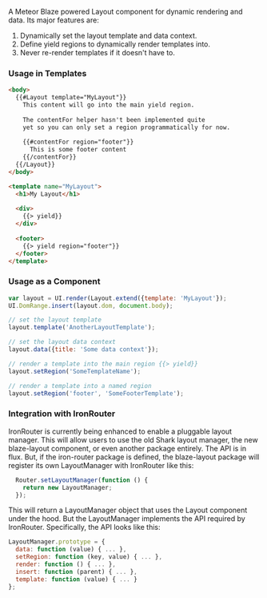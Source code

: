 A Meteor Blaze powered Layout component for dynamic rendering and data. Its major features are:

1. Dynamically set the layout template and data context.
2. Define yield regions to dynamically render templates into.
3. Never re-render templates if it doesn't have to.

### Usage in Templates

```html
<body>
  {{#Layout template="MyLayout"}}
    This content will go into the main yield region.
    
    The contentFor helper hasn't been implemented quite 
    yet so you can only set a region programmatically for now.
    
    {{#contentFor region="footer"}}
      This is some footer content
    {{/contentFor}}
  {{/Layout}}
</body>

<template name="MyLayout">
  <h1>My Layout</h1>
  
  <div>
    {{> yield}}
  </div>
  
  <footer>
    {{> yield region="footer"}}
  </footer>
</template>
```

### Usage as a Component

```javascript
var layout = UI.render(Layout.extend({template: 'MyLayout'});
UI.DomRange.insert(layout.dom, document.body);

// set the layout template
layout.template('AnotherLayoutTemplate');

// set the layout data context
layout.data({title: 'Some data context'});

// render a template into the main region {{> yield}}
layout.setRegion('SomeTemplateName');

// render a template into a named region
layout.setRegion('footer', 'SomeFooterTemplate');

```

### Integration with IronRouter
IronRouter is currently being enhanced to enable a pluggable layout manager. This will allow users to use the old Shark layout manager, the new blaze-layout component, or even another package entirely. The API is in flux. But, if the iron-router package is defined, the blaze-layout package will register its own LayoutManager with IronRouter like this:

```javascript
  Router.setLayoutManager(function () {
    return new LayoutManager;
  });
```

This will return a LayoutManager object that uses the Layout component under the hood. But the LayoutManager implements the API required by IronRouter. Specifically, the API looks like this:

```javascript
LayoutManager.prototype = {
  data: function (value) { ... },
  setRegion: function (key, value) { ... },
  render: function () { ... },
  insert: function (parent) { ... },
  template: function (value) { ... }
};
```

